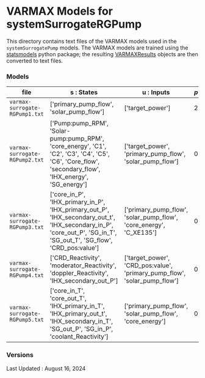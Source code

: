 # VARMAX Models for systemSurrogateRGPump

This directory contains text files of the VARMAX models used in the ```systemSurrogatePump``` models. The VARMAX models are trained using the [statsmodels](https://www.statsmodels.org/dev/index.html) python package; the resulting [VARMAXResults](https://www.statsmodels.org/dev/generated/statsmodels.tsa.statespace.varmax.VARMAXResults.html) objects are then converted to text files.

### Models

|file|$\mathbf{s}$ : States|$\mathbf{u}$ : Inputs|$p$|$q$|
|------|------|------|--|--|
|```varmax-surrogate-RGPump1.txt```|['primary_pump_flow', 'solar_pump_flow']| ['target_power']|2|1|
|```varmax-surrogate-RGPump2.txt```|['Pump:pump_RPM', 'Solar-pump:pump_RPM', 'core_energy', 'C1', 'C2', 'C3', 'C4', 'C5', 'C6', 'Core_flow', 'secondary_flow', 'IHX_energy', 'SG_energy']|['target_power', 'primary_pump_flow', 'solar_pump_flow']|0|1|
|```varmax-surrogate-RGPump3.txt```|['core_in_P', 'IHX_primary_in_P', 'IHX_primary_out_P', 'IHX_secondary_out_t', 'IHX_secondary_in_P', 'core_out_P', 'SG_in_T', 'SG_out_T', 'SG_flow', 'CRD_pos:value'] |['primary_pump_flow', 'solar_pump_flow', 'core_energy', 'C_XE135']|0|1|
|```varmax-surrogate-RGPump4.txt```|['CRD_Reactivity', 'moderator_Reactivity', 'doppler_Reactivity', 'IHX_secondary_out_P'] |['target_power', 'CRD_pos:value', 'primary_pump_flow', 'solar_pump_flow']|0|1|
|```varmax-surrogate-RGPump5.txt```|['core_in_T', 'core_out_T', 'IHX_primary_in_T', 'IHX_primary_out_t', 'IHX_secondary_in_T', 'SG_out_P', 'SG_in_P', 'coolant_Reactivity']|['primary_pump_flow', 'solar_pump_flow', 'core_energy']|0|1|


### Versions
Last Updated : August 16, 2024
